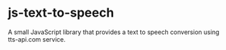 js-text-to-speech
=================

A small JavaScript library that provides a text to speech conversion using tts-api.com service.

